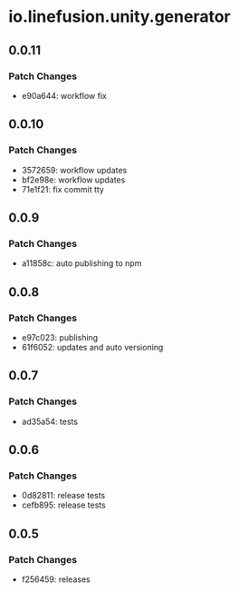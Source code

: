 # io.linefusion.unity.generator

## 0.0.11

### Patch Changes

- e90a644: workflow fix

## 0.0.10

### Patch Changes

- 3572659: workflow updates
- bf2e98e: workflow updates
- 71e1f21: fix commit tty

## 0.0.9

### Patch Changes

- a11858c: auto publishing to npm

## 0.0.8

### Patch Changes

- e97c023: publishing
- 61f6052: updates and auto versioning

## 0.0.7

### Patch Changes

- ad35a54: tests

## 0.0.6

### Patch Changes

- 0d82811: release tests
- cefb895: release tests

## 0.0.5

### Patch Changes

- f256459: releases
